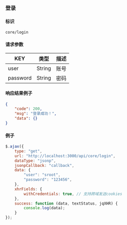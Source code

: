 
### 登录

#### 标识

`core/login`

#### 请求参数

| KEY      | 类型   | 描述 |
| -------- | ------ | ---- |
| user     | String | 账号 |
| password | String | 密码 |

#### 响应结果例子


```json
{
	"code": 200,
	"msg": "登录成功！",
	"data": {}
}
```

#### 例子

```javascript
$.ajax({
	type: "get",
	url: "http://localhost:3000/api/core/login",
	dataType: "jsonp",
	jsonpCallback: "callback",
	data: {
		"user": "sroot",
		"password": "123456",
	},
	xhrFields: {
		withCredentials: true, // 支持跨域发送cookies
	},
	success: function (data, textStatus, jqXHR) {
		console.log(data);
	}
});
```